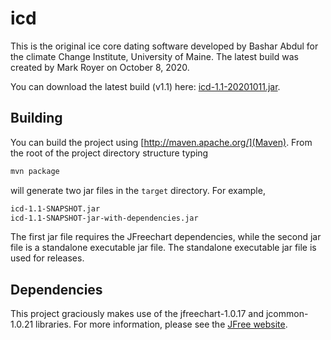 # icd

This is the original ice core dating software developed by Bashar
Abdul for the climate Change Institute, University of Maine. The latest
build was created by Mark Royer on October 8, 2020.

You can download the latest build (v1.1)
here:
[icd-1.1-20201011.jar](https://github.com/ClimateChangeInstitute/icd/releases/download/v1.1/icd-1.1-20201011.jar).

## Building

You can build the project using [http://maven.apache.org/](Maven).  From the root of the project directory structure typing

``` bash
mvn package
```

will generate two jar files in the `target` directory. For example,

``` bash
icd-1.1-SNAPSHOT.jar
icd-1.1-SNAPSHOT-jar-with-dependencies.jar
```

The first jar file requires the JFreechart dependencies, while the
second jar file is a standalone executable jar file.  The standalone
executable jar file is used for releases.


## Dependencies

This project graciously makes use of the jfreechart-1.0.17 and
jcommon-1.0.21 libraries.  For more information, please see the [JFree
website](http://www.jfree.org/jfreechart/).
